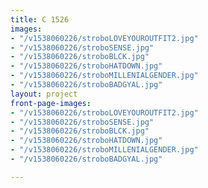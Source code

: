 ```yaml
---
title: C 1526
images:
- "/v1538060226/stroboLOVEYOUROUTFIT2.jpg"
- "/v1538060226/stroboSENSE.jpg"
- "/v1538060226/stroboBLCK.jpg"
- "/v1538060226/stroboHATDOWN.jpg"
- "/v1538060226/stroboMILLENIALGENDER.jpg"
- "/v1538060226/stroboBADGYAL.jpg"
layout: project
front-page-images:
- "/v1538060226/stroboLOVEYOUROUTFIT2.jpg"
- "/v1538060226/stroboSENSE.jpg"
- "/v1538060226/stroboBLCK.jpg"
- "/v1538060226/stroboHATDOWN.jpg"
- "/v1538060226/stroboMILLENIALGENDER.jpg"
- "/v1538060226/stroboBADGYAL.jpg"

---
```

